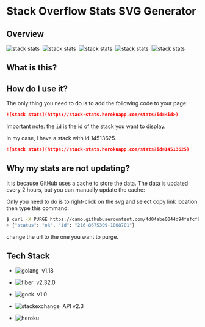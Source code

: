 # Stack Overflow Stats SVG Generator

## Overview

<img src="https://stack-stats.herokuapp.com/stats?id=14513625" alt="stack stats" />&nbsp;
<img src="https://stack-stats.herokuapp.com/stats?id=5798347" alt="stack stats" />&nbsp;
<img src="https://stack-stats.herokuapp.com/stats?id=10739437" alt="stack stats" />&nbsp;
<img src="https://stack-stats.herokuapp.com/stats?id=15284154" alt="stack stats" />&nbsp;
<img src="https://stack-stats.herokuapp.com/stats?id=6904888" alt="stack stats" />&nbsp;




## What is this?


## How do I use it?

The only thing you need to do is to add the following code to your page:

```md
![stack stats](https://stack-stats.herokuapp.com/stats?id=<id>)
```

Important note: the `id` is the id of the stack you want to display.

In my case, I have a stack with id 14513625.

```md
![stack stats](https://stack-stats.herokuapp.com/stats?id=14513625)
```

## Why my stats are not updating?

It is because GitHub uses a cache to store the data. The data is updated every 2 hours, but you can manually update the cache:

Only you need to do is to right-click on the svg and select copy link location then type this command:


```bash
$ curl -X PURGE https://camo.githubusercontent.com/4d04abe0044d94fefcf9af2133223....
> {"status": "ok", "id": "216-8675309-1008701"}

```
change the url to the one you want to purge.


## Tech Stack

* ![golang](https://img.shields.io/badge/GO-05122A?style=flat&logo=go)&nbsp; v1.18

* ![fiber](https://img.shields.io/badge/Fiber-05122A?style=flat&logo=go)&nbsp; v2.32.0

* ![gock](https://img.shields.io/badge/gock-05122A?style=flat&logo=go)&nbsp; v1.0

* ![stackexchange](https://img.shields.io/badge/stackexchange-05122A?style=flat&logo=stackexchange)&nbsp; API v2.3

* ![heroku](https://img.shields.io/badge/heroku-05122A?style=flat&logo=heroku)&nbsp;



